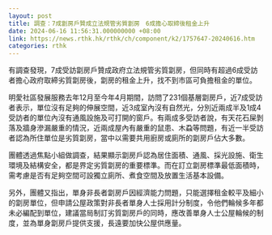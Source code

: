 ```yaml
---
layout: post
title: 調查：7成劏房戶贊成立法規管劣質劏房　6成擔心取締後租金上升
date: 2024-06-16 11:56:31.000000000 +08:00
link: https://news.rthk.hk/rthk/ch/component/k2/1757647-20240616.htm
categories: rthk
---
```


有調查發現，7成受訪劏房戶贊成政府立法規管劣質劏房，但同時有超過6成受訪者擔心政府取締劣質劏房後，劏房的租金上升，找不到市區可負擔租金的單位。

明愛社區發展服務去年12月至今年4月期間，訪問了231個基層劏房戶，近7成受訪者表示，單位沒有足夠的伸展空間，近3成室內沒有自然光，分別近兩成半及1成4受訪者的單位內沒有通風設施及可打開的窗戶。有兩成多受訪者說，有天花石屎剝落及牆身滲漏嚴重的情況，近兩成屋內有嚴重的鼠患、木蝨等問題，有近一半受訪者認為所住單位是劣質劏房，當中以需要共用廚房或廁所的劏房戶佔大多數。

團體透過焦點小組做調查，結果顯示劏房戶認為居住面積、通風、採光設施、衛生環境及結構安全，都是界定劣質劏房的重要標準。而在訂立劏房標準最低面積時，需考慮是否有足夠空間可設獨立廁所、煮食空間及放置生活基本設備。

另外，團體又指出，單身非長者劏房戶因經濟能力問題，只能選擇租金較平及細小的劏房單位，但申請公屋政策對非長者單身人士採用計分制度，令他們輪候多年都未必編配到單位，建議當局制訂劣質劏房戶的同時，應改善單身人士公屋輪候的制度，並為單身劏房戶提供支援，長遠要加快公屋供應量。
